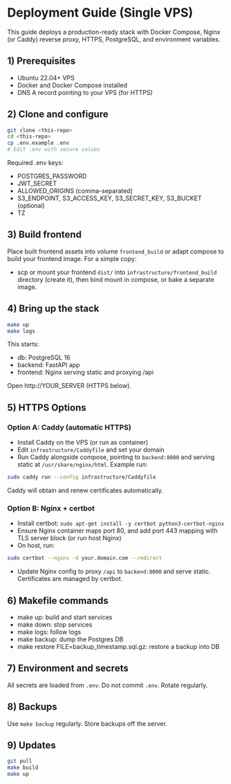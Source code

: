# Deployment Guide (Single VPS)

This guide deploys a production-ready stack with Docker Compose, Nginx (or Caddy) reverse proxy, HTTPS, PostgreSQL, and environment variables.

## 1) Prerequisites
- Ubuntu 22.04+ VPS
- Docker and Docker Compose installed
- DNS A record pointing to your VPS (for HTTPS)

## 2) Clone and configure
```bash
git clone <this-repo>
cd <this-repo>
cp .env.example .env
# Edit .env with secure values
```

Required .env keys:
- POSTGRES_PASSWORD
- JWT_SECRET
- ALLOWED_ORIGINS (comma-separated)
- S3_ENDPOINT, S3_ACCESS_KEY, S3_SECRET_KEY, S3_BUCKET (optional)
- TZ

## 3) Build frontend
Place built frontend assets into volume `frontend_build` or adapt compose to build your frontend image. For a simple copy:
- scp or mount your frontend `dist/` into `infrastructure/frontend_build` directory (create it), then bind mount in compose, or bake a separate image.

## 4) Bring up the stack
```bash
make up
make logs
```
This starts:
- db: PostgreSQL 16
- backend: FastAPI app
- frontend: Nginx serving static and proxying /api

Open http://YOUR_SERVER (HTTPS below).

## 5) HTTPS Options

### Option A: Caddy (automatic HTTPS)
- Install Caddy on the VPS (or run as container)
- Edit `infrastructure/Caddyfile` and set your domain
- Run Caddy alongside compose, pointing to `backend:8000` and serving static at `/usr/share/nginx/html`. Example run:
```bash
sudo caddy run --config infrastructure/Caddyfile
```
Caddy will obtain and renew certificates automatically.

### Option B: Nginx + certbot
- Install certbot: `sudo apt-get install -y certbot python3-certbot-nginx`
- Ensure Nginx container maps port 80, and add port 443 mapping with TLS server block (or run host Nginx)
- On host, run:
```bash
sudo certbot --nginx -d your.domain.com --redirect
```
- Update Nginx config to proxy `/api` to `backend:8000` and serve static. Certificates are managed by certbot.

## 6) Makefile commands
- make up: build and start services
- make down: stop services
- make logs: follow logs
- make backup: dump the Postgres DB
- make restore FILE=backup_timestamp.sql.gz: restore a backup into DB

## 7) Environment and secrets
All secrets are loaded from `.env`. Do not commit `.env`. Rotate regularly.

## 8) Backups
Use `make backup` regularly. Store backups off the server.

## 9) Updates
```bash
git pull
make build
make up
```